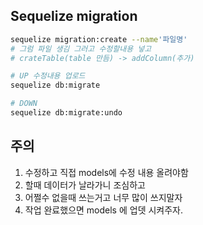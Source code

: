## Sequelize migration

```bash
sequelize migration:create --name'파일명'
# 그럼 파일 생김 그러고 수정할내용 넣고
# crateTable(table 만듬) -> addColumn(추가)

# UP 수정내용 업로드
sequelize db:migrate

# DOWN
sequelize db:migrate:undo
```

## 주의

1. 수정하고 직접 models에 수정 내용 올려야함
2. 할때 데이터가 날라가니 조심하고
3. 어쩔수 없을때 쓰는거고 너무 많이 쓰지말자
4. 작업 완료했으면 models 에 업뎃 시켜주자.
